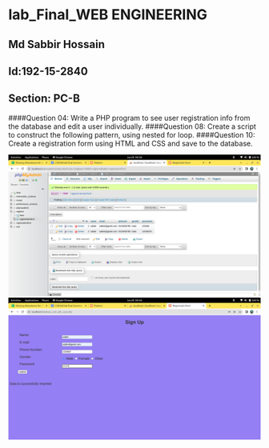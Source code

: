# lab_Final_WEB ENGINEERING
## Md Sabbir Hossain
## Id:192-15-2840
## Section: PC-B
####Question 04:  Write a PHP program to see user registration info from the database and edit a user individually.
####Question 08:  Create a script to construct the following pattern, using nested for loop.
####Question 10:   Create a registration form using HTML and CSS and save to the database. 


![](/data.png)
![](/form.png)
